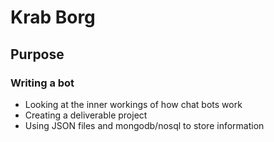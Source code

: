 # Krab Borg #
## Purpose ###
### Writing a bot ###
- Looking at the inner workings of how chat bots work
- Creating a deliverable project
- Using JSON files and mongodb/nosql to store information
